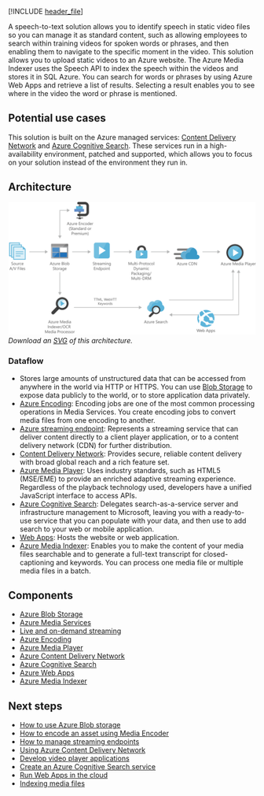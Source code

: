 [!INCLUDE [header_file](../../../includes/sol-idea-header.md)]

A speech-to-text solution allows you to identify speech in static video files so you can manage it as standard content, such as allowing employees to search within training videos for spoken words or phrases, and then enabling them to navigate to the specific moment in the video. This solution allows you to upload static videos to an Azure website. The Azure Media Indexer uses the Speech API to index the speech within the videos and stores it in SQL Azure. You can search for words or phrases by using Azure Web Apps and retrieve a list of results. Selecting a result enables you to see where in the video the word or phrase is mentioned.

## Potential use cases

This solution is built on the Azure managed services: [Content Delivery Network](https://azure.microsoft.com/services/cdn) and [Azure Cognitive Search](https://azure.microsoft.com/services/search). These services run in a high-availability environment, patched and supported, which allows you to focus on your solution instead of the environment they run in.

## Architecture

![Architecture diagram shows the flow from the source through Azure blob storage and live encoder to the streaming endpoint.](../media/digital-media-speech-text.png)
*Download an [SVG](../media/digital-media-speech-text.svg) of this architecture.*

### Dataflow

* Stores large amounts of unstructured data that can be accessed from anywhere in the world via HTTP or HTTPS. You can use [Blob Storage](/azure/storage/blobs/storage-blobs-introduction) to expose data publicly to the world, or to store application data privately.
* [Azure Encoding](/azure/media-services/latest/encode-concept): Encoding jobs are one of the most common processing operations in Media Services. You create encoding jobs to convert media files from one encoding to another.
* [Azure streaming endpoint](/azure/media-services/latest/media-services-overview): Represents a streaming service that can deliver content directly to a client player application, or to a content delivery network (CDN) for further distribution.
* [Content Delivery Network](/azure/frontdoor/front-door-overview): Provides secure, reliable content delivery with broad global reach and a rich feature set.
* [Azure Media Player](/azure/media-services/latest/media-services-overview): Uses industry standards, such as HTML5 (MSE/EME) to provide an enriched adaptive streaming experience. Regardless of the playback technology used, developers have a unified JavaScript interface to access APIs.
* [Azure Cognitive Search](/azure/search): Delegates search-as-a-service server and infrastructure management to Microsoft, leaving you with a ready-to-use service that you can populate with your data, and then use to add search to your web or mobile application.
* [Web Apps](/azure/app-service/overview): Hosts the website or web application.
* [Azure Media Indexer](/azure/media-services/previous/media-services-index-content): Enables you to make the content of your media files searchable and to generate a full-text transcript for closed-captioning and keywords. You can process one media file or multiple media files in a batch.

## Components

* [Azure Blob Storage](https://azure.microsoft.com/services/storage/blobs)
* [Azure Media Services](https://azure.microsoft.com/services/media-services)
* [Live and on-demand streaming](https://azure.microsoft.com/services/media-services/live-on-demand)
* [Azure Encoding](https://azure.microsoft.com/services/media-services/encoding)
* [Azure Media Player](https://azure.microsoft.com/services/media-services/media-player)
* [Azure Content Delivery Network](https://azure.microsoft.com/services/cdn)
* [Azure Cognitive Search](https://azure.microsoft.com/services/search)
* [Azure Web Apps](https://azure.microsoft.com/services/app-service/web)
* [Azure Media Indexer](https://azure.microsoft.com/services/media-services/media-indexer)

## Next steps

* [How to use Azure Blob storage](/azure/storage/blobs/storage-blob-dotnet-get-started)
* [How to encode an asset using Media Encoder](/azure/media-services/previous/media-services-dotnet-encode-with-media-encoder-standard)
* [How to manage streaming endpoints](/azure/media-services/previous/media-services-streaming-endpoints-overview)
* [Using Azure Content Delivery Network](/azure/cdn/cdn-create-new-endpoint)
* [Develop video player applications](/azure/media-services/azure-media-player/azure-media-player-writing-plugins)
* [Create an Azure Cognitive Search service](/azure/search/search-create-service-portal)
* [Run Web Apps in the cloud](/azure/app-service/overview)
* [Indexing media files](/azure/media-services/previous/media-services-index-content)
